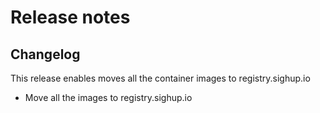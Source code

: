 # Release notes

## Changelog

This release enables moves all the container images to registry.sighup.io

- Move all the images to registry.sighup.io
